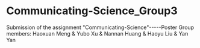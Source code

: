 # Communicating-Science_Group3
Submission of the assignment "Communicating-Science"-----Poster
Group members: Haoxuan Meng & Yubo Xu & Nannan Huang & Haoyu Liu & Yan Yan
